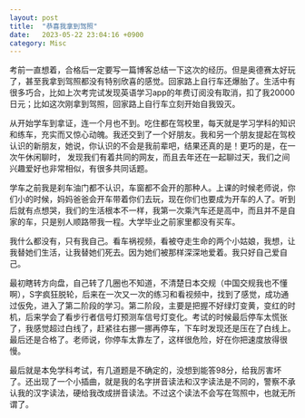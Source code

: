 ```yaml
---
layout: post
title:  "恭喜我拿到驾照"
date:   2023-05-22 23:04:16 +0900
category: Misc
---
```


考前一直想着，合格后一定要写一篇博客总结一下这次的经历。但是奥德赛太好玩了，甚至我拿到驾照都没有特别欣喜的感觉。回家路上自行车还爆胎了。生活中有很多巧合，比如上次考完试发现英语学习app的年费订阅没有取消，扣了我20000日元；比如这次刚拿到驾照，回家路上自行车立刻开始自我毁灭。

从开始学车到拿证，连一个月也不到。吃住都在驾校里，每天就是学习学科的知识和练车，充实而又惊心动魄。我还交到了一个好朋友。我和另一个朋友提起在驾校认识的新朋友，她说，你认识的不会是我前辈吧，结果还真的是！更巧的是，在一次午休闲聊时， 发现我们有着共同的网友，而且去年还在一起聊过天，我们之间兴趣爱好也非常相似，有很多共同话题。

学车之前我是刹车油门都不认识，车窗都不会开的那种人。上课的时候老师说，你们小的时候，妈妈爸爸会开车带着你们去玩，现在你们也要成为开车的人了。听到后就有点想哭，我们的生活根本不一样，我第一次乘汽车还是高中，而且并不是自家的车，只是别人顺路带我一程。大学毕业之前家里都没有买车。

我什么都没有，只有我自己。看车祸视频，看被夺走生命的两个小姑娘，我想，让我替她们生活，让我替她们死去。因为她们被那样深深地爱着。我只好自己爱自己。

最初瞎转方向盘，自己转了几圈也不知道，不清楚日本交规（中国交规我也不懂啊），S字疯狂脱轮，后来在一次又一次的练习和看视频中，找到了感觉，成功通过仮免，进入了第二阶段的学习。第二阶段，主要是把握不好绿灯变黄，变红的时机，后来学会了看步行者信号灯预测车信号灯变化。考试的时候最后停车太慌张了，我感觉超过白线了，赶紧往右挪一挪再停车，下车时发现还是压在了白线上。最后还是合格了。老师说，你停车太靠左了，这样很危险，好在你把速度放得很慢。

最后就是本免学科考试，有几道题是不确定的，没想到能答98分，给我厉害坏了。还出现了一个小插曲，就是我的名字拼音读法和汉字读法是不同的，警察不承认我的汉字读法，硬给我改成拼音读法。不过这个读法不会写在驾照中，也就无所谓了。

